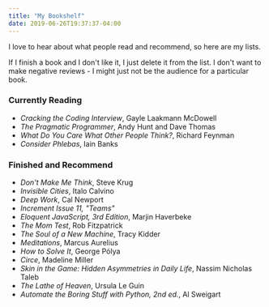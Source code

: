 ```yaml
---
title: "My Bookshelf"
date: 2019-06-26T19:37:37-04:00
---
```


I love to hear about what people read and recommend, so here are my lists.

If I finish a book and I don't like it, I just delete it from the list. I don't
want to make negative reviews - I might just not be the audience for a
particular book.

### Currently Reading

- _Cracking the Coding Interview_, Gayle Laakmann McDowell
- _The Pragmatic Programmer_, Andy Hunt and Dave Thomas
- _What Do You Care What Other People Think?_, Richard Feynman
- _Consider Phlebas_, Iain Banks

### Finished and Recommend

- _Don't Make Me Think_, Steve Krug
- _Invisible Cities_, Italo Calvino
- _Deep Work_, Cal Newport
- _Increment Issue 11, "Teams"_
- _Eloquent JavaScript, 3rd Edition_, Marjin Haverbeke
- _The Mom Test_, Rob Fitzpatrick
- _The Soul of a New Machine_, Tracy Kidder
- _Meditations_, Marcus Aurelius
- _How to Solve It_, George Pólya
- _Circe_, Madeline Miller
- _Skin in the Game: Hidden Asymmetries in Daily Life_, Nassim Nicholas Taleb
- _The Lathe of Heaven_, Ursula Le Guin
- _Automate the Boring Stuff with Python, 2nd ed._, Al Sweigart

